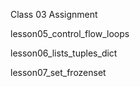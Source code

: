 Class 03 Assignment 

lesson05_control_flow_loops

lesson06_lists_tuples_dict

lesson07_set_frozenset

